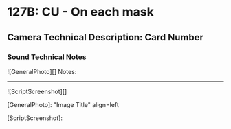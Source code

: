 # 127B: CU - On each mask

## Camera Technical Description: Card Number

### Sound Technical Notes

![GeneralPhoto][]
Notes: 

----

![ScriptScreenshot][]


[GeneralPhoto]:  "Image Title" align=left

[ScriptScreenshot]: 